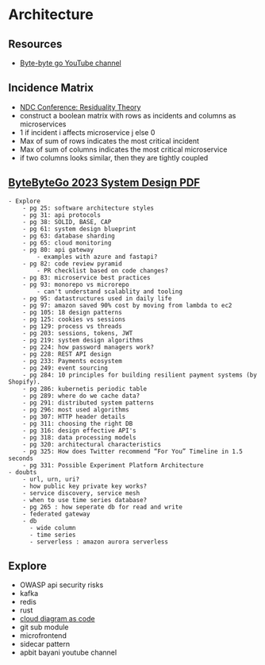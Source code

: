 # Architecture

## Resources
- [Byte-byte go YouTube channel](https://www.youtube.com/c/ByteByteGo)

## Incidence Matrix
- [NDC Conference: Residuality Theory](https://youtu.be/1KHXAWLSMqE?si=vG7K3Ddg5UrH8P3g)
- construct a boolean matrix with rows as incidents and columns as microservices
- 1 if incident i affects microservice j else 0
- Max of sum of rows indicates the most critical incident
- Max of sum of columns indicates the most critical microservice
- if two columns looks similar, then they are tightly coupled

## [ByteByteGo 2023 System Design PDF](https://blog.bytebytego.com/p/free-system-design-pdf-158-pages)
    - Explore
        - pg 25: software architecture styles
        - pg 31: api protocols
        - pg 38: SOLID, BASE, CAP
        - pg 61: system design blueprint
        - pg 63: database sharding
        - pg 65: cloud monitoring
        - pg 80: api gateway
            - examples with azure and fastapi?
        - pg 82: code review pyramid
            - PR checklist based on code changes?
        - pg 83: microservice best practices
        - pg 93: monorepo vs microrepo
            - can't understand scalablity and tooling
        - pg 95: datastructures used in daily life
        - pg 97: amazon saved 90% cost by moving from lambda to ec2
        - pg 105: 18 design patterns
        - pg 125: cookies vs sessions
        - pg 129: process vs threads
        - pg 203: sessions, tokens, JWT
        - pg 219: system design algorithms
        - pg 224: how password managers work?
        - pg 228: REST API design
        - pg 233: Payments ecosystem
        - pg 249: event sourcing
        - pg 284: 10 principles for building resilient payment systems (by Shopify).
        - pg 286: kubernetis periodic table
        - pg 289: where do we cache data?
        - pg 291: distributed system patterns
        - pg 296: most used algorithms
        - pg 307: HTTP header details
        - pg 311: choosing the right DB
        - pg 316: design effective API's
        - pg 318: data processing models
        - pg 320: architectural characteristics
        - pg 325: How does Twitter recommend “For You” Timeline in 1.5 seconds
        - pg 331: Possible Experiment Platform Architecture
    - doubts
        - url, urn, uri?
        - how public key private key works?
        - service discovery, service mesh
        - when to use time series database?
        - pg 265 : how seperate db for read and write
        - federated gateway
        - db
          - wide column
          - time series
          - serverless : amazon aurora serverless
        

## Explore
- OWASP api security risks
- kafka
- redis
- rust
- [cloud diagram as code](https://github.com/mingrammer/diagrams)
- git sub module
- microfrontend
- sidecar pattern
- apbit bayani youtube channel